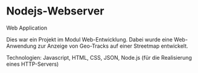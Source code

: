 # Nodejs-Webserver
Web Application

Dies war ein Projekt im Modul Web-Entwicklung. Dabei wurde eine Web-Anwendung zur Anzeige von Geo-Tracks auf einer Streetmap entwickelt.

Technologien: Javascript, HTML, CSS, JSON, Node.js (für die Realisierung eines HTTP-Servers)
